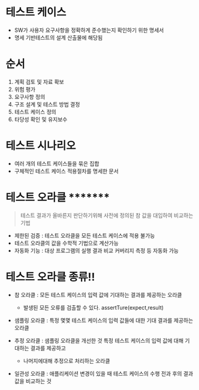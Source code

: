 # 테스트 케이스
- SW가 사용자 요구사항을 정확하게 준수했는지 확인하기 위한 명세서
- 명세 기반테스트의 설계 산출물에 해당됨

# 순서 
1. 계획 검토 및 자료 확보
2. 위험 평가 
3. 요구사항 정의
4. 구조 설계 및 테스트 방법 결정
5. 테스트 케이스 정의 
6. 타당성 확인 및 유지보수 


# 테스트 시나리오 
- 여러 개의 테스트 케이스들을 묶은 집합
- 구체적인 테스트 케이스 적용절차를 명세한 문서


# 테스트 오라클 *******
> 테스트 결과가 올바른지 판단하기위해 사전에 정의된 참 값을 대입하여 비교하는 기법
- 제한된 검증 : 테스트 오라클을 모든 테스트 케이스에 적용 불가능 
- 테스트 오라클의 값을 수학적 기법으로 계산가능 
- 자동화 기능 : 대상 프로그램의 실행 결과 비교 커버리지 측정 등 자동화 가능


# 테스트 오라클 종류!! 

- 참 오라클 : 모든 테스트 케이스의 입력 값에 기대하는 결과를 제공하는 오라클 
  - 발생된 모든 오류를 검출할 수 있다. assertTure(expect,result) 

- 샘플링 오라클 : 특정 몇몇 테스트 케이스의 입력 값들에 대한 기대 결과를 제공하는 오라클

- 추정 오라클 : 샘플링 오라클을 개선한 것 특정 테스트 케이스의 입력 값에 대해 기대하는 결과를 제공하고 
  - 나머지에대해 추정으로 처리하는 오라클
  
- 일관성 오라클 : 애플리케이션 변경이 있을 때 테스트 케이스의 수행 전과 후의 결과 값을 비교하는 것

